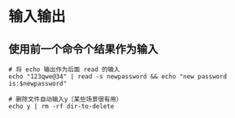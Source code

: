 # 输入输出

## 使用前一个命令个结果作为输入

```shell
# 将 echo 输出作为后面 read 的输入
echo "123qwe@34" | read -s newpassword && echo "new password is:$newpassword"

# 删除文件自动输入y（某些场景很有用）
echo y | rm -rf dir-to-delete
```
